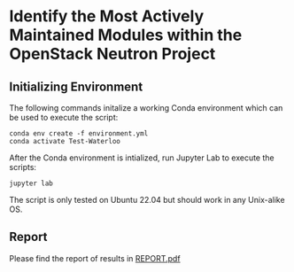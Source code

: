# Identify the Most Actively Maintained Modules within the OpenStack Neutron Project

## Initializing Environment

The following commands initalize a working Conda environment which can be used to execute the script:

```shell
conda env create -f environment.yml
conda activate Test-Waterloo
```

After the Conda environment is intialized, run Jupyter Lab to execute the scripts:

```shell
jupyter lab
```

The script is only tested on Ubuntu 22.04 but should work in any Unix-alike OS.

## Report

Please find the report of results in [REPORT.pdf](REPORT.pdf)